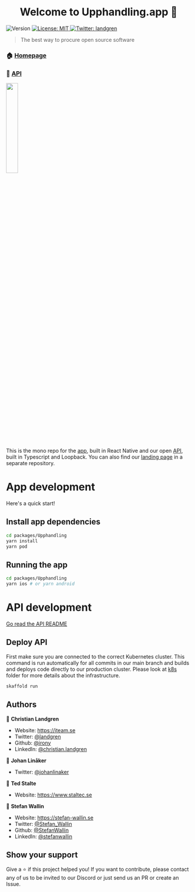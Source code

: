 <h1 align="center">Welcome to Upphandling.app 👋</h1>
<p>
  <img alt="Version" src="https://img.shields.io/badge/version-1.0.0-blue.svg?cacheSeconds=2592000" />
  <a href="#" target="_blank">
    <img alt="License: MIT" src="https://img.shields.io/badge/License-MIT-yellow.svg" />
  </a>
  <a href="https://twitter.com/landgren" target="_blank">
    <img alt="Twitter: landgren" src="https://img.shields.io/twitter/follow/landgren.svg?style=social" />
  </a>
</p>

> The best way to procure open source software

### 🏠 [Homepage](https://upphandling.app)

### 🤖 [API](https://api.upphandling.app/explore)

<img src="https://upphandling.app/assets/images/show-dis.png" width="25%"/>

This is the mono repo for the [app](packages/Upphandling), built in React Native and our open [API](packages/api), built in Typescript and Loopback. You can also find our [landing page](../landing-page) in a separate repository.

# App development

Here's a quick start!

## Install app dependencies

```sh
cd packages/Upphandling
yarn install
yarn pod
```

## Running the app

```sh
cd packages/Upphandling
yarn ios # or yarn android
```

# API development

[Go read the API README](/packages/api)

## Deploy API

First make sure you are connected to the correct Kubernetes cluster. This command is run automatically for all commits in our main branch and builds and deploys code directly to our production cluster. Please look at [k8s](k8s) folder for more details about the infrastructure.

```sh
skaffold run
```

## Authors

👤 **Christian Landgren**

- Website: https://iteam.se
- Twitter: [@landgren](https://twitter.com/landgren)
- Github: [@irony](https://github.com/irony)
- LinkedIn: [@christian.landgren](https://linkedin.com/in/christian.landgren)

👤 **Johan Linåker**

- Twitter: [@johanlinaker](https://twitter.com/johanlinaker)

👤 **Ted Stalte**

- Website: https://www.staltec.se

👤 **Stefan Wallin**

- Website: https://stefan-wallin.se
- Twitter: [@Stefan_Wallin](https://twitter.com/Stefan_Wallin)
- Github: [@StefanWallin](https://github.com/StefanWallin)
- LinkedIn: [@stefanwallin](https://www.linkedin.com/in/stefanwallin/)

## Show your support

Give a ⭐️ if this project helped you!
If you want to contribute, please contact any of us to be invited to our Discord or just send us an PR or create an Issue.
